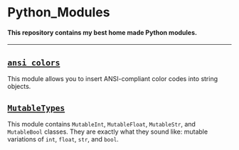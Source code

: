 # Python_Modules
#### This repository contains my best home made Python modules.

---

## [`ansi_colors`](ansi_colors.py)
This module allows you to insert ANSI-compliant color codes into string objects.

## [`MutableTypes`](MutableTypes.py)
This module contains `MutableInt`, `MutableFloat`, `MutableStr`, and `MutableBool` classes. They are exactly what they sound like: mutable variations of `int`, `float`, `str`, and `bool`.
